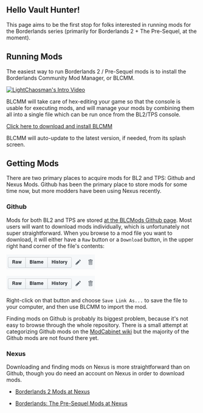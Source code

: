 ## Hello Vault Hunter!

This page aims to be the first stop for folks interested in running mods for
the Borderlands series (primarily for Borderlands 2 + The Pre-Sequel, at the
moment).

## Running Mods

The easiest way to run Borderlands 2 / Pre-Sequel mods is to install the
Borderlands Community Mod Manager, or BLCMM.

[![LightChaosman's Intro Video](https://i1.ytimg.com/vi/VkRgUqru3oU/hqdefault.jpg)](https://www.youtube.com/watch?v=VkRgUqru3oU)

BLCMM will take care of hex-editing your game so that the console is
usable for executing mods, and will manage your mods by combining them all
into a single file which can be run once from the BL2/TPS console.

[Click here to download and install BLCMM](https://www.dropbox.com/sh/rsljh5c55s8e9ah/AABMuarIfYCxJb8GiSY1IF6La?dl=0)

BLCMM will auto-update to the latest version, if needed, from its splash
screen.

## Getting Mods

There are two primary places to acquire mods for BL2 and TPS: Github and
Nexus Mods.  Github has been the primary place to store mods for some time
now, but more modders have been using Nexus recently.

### Github

Mods for both BL2 and TPS are stored [at the BLCMods Github page](https://github.com/BLCM/BLCMods).
Most users will want to download mods individually, which is unfortunately
not super straightforward.  When you browse to a mod file you want to
download, it will either have a `Raw` button or a `Download` button, in the
upper right hand corner of the file's contents:

[![Raw Button](img/github_raw.png)](img/github_raw.png)

[![Download Button](img/github_raw.png)](img/github_raw.png)

Right-click on that button and choose `Save Link As...` to save the file to
your computer, and then use BLCMM to import the mod.

Finding mods on Github is probably its biggest problem, because it's not
easy to browse through the whole repository.  There is a small attempt at
categorizing Github mods on the [ModCabinet wiki](https://github.com/BLCM/ModCabinet/wiki)
but the majority of the Github mods are not found there yet.

### Nexus

Downloading and finding mods on Nexus is more straightforward than on
Github, though you do need an account on Nexus in order to download
mods.

- [Borderlands 2 Mods at Nexus](https://www.nexusmods.com/borderlands2)

- [Borderlands: The Pre-Sequel Mods at Nexus](https://www.nexusmods.com/borderlands2)
